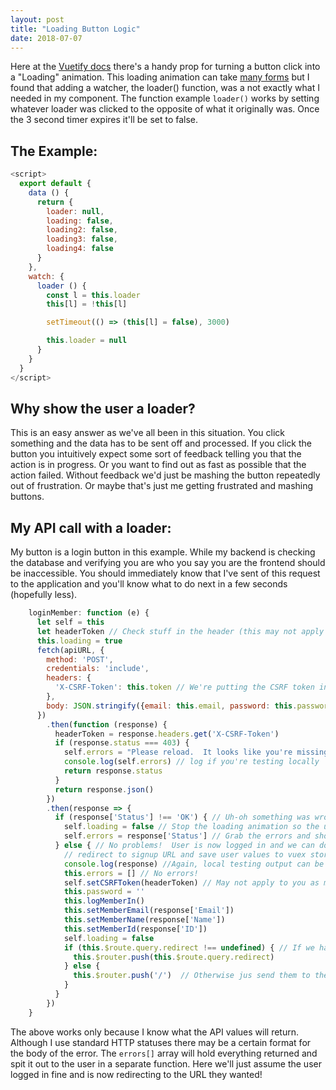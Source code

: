 ```yaml
---
layout: post
title: "Loading Button Logic"
date: 2018-07-07
---
```


Here at the [Vuetify docs](https://vuetifyjs.com/en/components/buttons#example-loaders) there's a handy prop for turning a button click into a "Loading" animation.  This loading animation can take [many forms](https://vuetifyjs.com/en/components/buttons#example-loaders) but I found that adding a watcher, the loader() function, was a not exactly what I needed in my component.  The function example `loader()` works by setting whatever loader was clicked to the opposite of what it originally was.  Once the 3 second timer expires it'll be set to false.

## The Example: ##
```javascript
<script>
  export default {
    data () {
      return {
        loader: null,
        loading: false,
        loading2: false,
        loading3: false,
        loading4: false
      }
    },
    watch: {
      loader () {
        const l = this.loader
        this[l] = !this[l]

        setTimeout(() => (this[l] = false), 3000)

        this.loader = null
      }
    }
  }
</script>
```

## Why show the user a loader? ##
This is an easy answer as we've all been in this situation.  You click something and the data has to be sent off and processed.  If you click the button you intuitively expect some sort of feedback telling you that the action is in progress.  Or you want to find out as fast as possible that the action failed.  Without feedback we'd just be mashing the button repeatedly out of frustration.  Or maybe that's just me getting frustrated and mashing buttons.

## My API call with a loader: ##
My button is a login button in this example.  While my backend is checking the database and verifying you are who you say you are the frontend should be inaccessible.  You should immediately know that I've sent of this request to the application and you'll know what to do next in a few seconds (hopefully less).

```javascript
    loginMember: function (e) {
      let self = this
      let headerToken // Check stuff in the header (this may not apply to you)
      this.loading = true
      fetch(apiURL, {
        method: 'POST',
        credentials: 'include',
        headers: {
          'X-CSRF-Token': this.token // We're putting the CSRF token in the header for the server to verify
        },
        body: JSON.stringify({email: this.email, password: this.password}) // Sending the credentials over to the server
      })
        .then(function (response) {
          headerToken = response.headers.get('X-CSRF-Token')
          if (response.status === 403) {
            self.errors = "Please reload.  It looks like you're missing a cookie."  // Something went wrong with the CSRF stuff, reload
            console.log(self.errors) // log if you're testing locally
            return response.status
          }
          return response.json()
        })
        .then(response => {
          if (response['Status'] !== 'OK') { // Uh-oh something was wrong with the credentials
            self.loading = false // Stop the loading animation so the user knows the process is done
            self.errors = response['Status'] // Grab the errors and show them to the user
          } else { // No problems!  User is now logged in and we can do login stuff
            // redirect to signup URL and save user values to vuex store
            console.log(response) //Again, local testing output can be helpful
            this.errors = [] // No errors!
            self.setCSRFToken(headerToken) // May not apply to you as most frameworks handle CSRF tokens
            this.password = ''
            this.logMemberIn()
            this.setMemberEmail(response['Email'])
            this.setMemberName(response['Name'])
            this.setMemberId(response['ID'])
            self.loading = false
            if (this.$route.query.redirect !== undefined) { // If we had a predestined URL in the query route them there
              this.$router.push(this.$route.query.redirect)
            } else {
              this.$router.push('/')  // Otherwise jus send them to the home
            }
          }
        })
    }
```

The above works only because I know what the API values will return.  Although I use standard HTTP statuses there may be a certain format for the body of the error.  The `errors[]` array will hold everything returned and spit it out to the user in a separate function.  Here we'll just assume the user logged in fine and is now redirecting to the URL they wanted!
